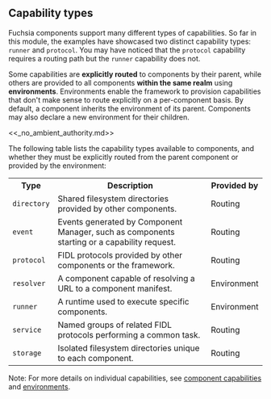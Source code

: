 ## Capability types

Fuchsia components support many different types of capabilities. So far in this
module, the examples have showcased two distinct capability types: `runner` and
`protocol`. You may have noticed that the `protocol` capability requires a
routing path but the `runner` capability does not.

Some capabilities are **explicitly routed** to components by their parent, while
others are provided to all components **within the same realm** using
**environments**. Environments enable the framework to provision capabilities
that don't make sense to route explicitly on a per-component basis. By default,
a component inherits the environment of its parent. Components may also declare
a new environment for their children.


<<_no_ambient_authority.md>>

The following table lists the capability types available to components,
and whether they must be explicitly routed from the parent component or
provided by the environment:


<table>
  <tr>
   <th><strong>Type</strong>
   </th>
   <th><strong>Description</strong>
   </th>
   <th><strong>Provided by</strong>
   </th>
  </tr>
  <tr>
   <td><code>directory</code>
   </td>
   <td>Shared filesystem directories provided by other components.
   </td>
   <td>Routing
   </td>
  </tr>
  <tr>
   <td><code>event</code>
   </td>
   <td>Events generated by Component Manager, such as components starting or a capability request.
   </td>
   <td>Routing
   </td>
  </tr>
  <tr>
   <td><code>protocol</code>
   </td>
   <td>FIDL protocols provided by other components or the framework.
   </td>
   <td>Routing
   </td>
  </tr>
  <tr>
   <td><code>resolver</code>
   </td>
   <td>A component capable of resolving a URL to a component manifest.
   </td>
   <td>Environment
   </td>
  </tr>
  <tr>
   <td><code>runner</code>
   </td>
   <td>A runtime used to execute specific components.
   </td>
   <td>Environment
   </td>
  </tr>
  <tr>
   <td><code>service</code>
   </td>
   <td>Named groups of related FIDL protocols performing a common task.
   </td>
   <td>Routing
   </td>
  </tr>
  <tr>
   <td><code>storage</code>
   </td>
   <td>Isolated filesystem directories unique to each component.
   </td>
   <td>Routing
   </td>
  </tr>
</table>


Note: For more details on individual capabilities, see
[component capabilities](/concepts/components/v2/capabilities/README.md)
and [environments](/concepts/components/v2/environments.md).
